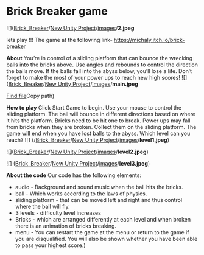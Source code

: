 #  Brick Breaker game

![]([Brick_Breaker](https://github.com/michalkin9/Brick_Breaker-game/tree/master/Brick_Breaker)/[New Unity Project](https://github.com/michalkin9/Brick_Breaker-game/tree/master/Brick_Breaker/New%20Unity%20Project)/[images](https://github.com/michalkin9/Brick_Breaker-game/tree/master/Brick_Breaker/New%20Unity%20Project/images)/**2.jpeg**


lets play !!! The game at the following link-
https://michaly.itch.io/brick-breaker

**About**
You’re in control of a sliding platform that can bounce the wrecking balls into the bricks above. Use angles and rebounds to control the direction the balls move. If the balls fall into the abyss below, you’ll lose a life. Don’t forget to make the most of your power ups to reach new high scores!
![] ([Brick_Breaker](https://github.com/michalkin9/Brick_Breaker-game/tree/master/Brick_Breaker)/[New Unity Project](https://github.com/michalkin9/Brick_Breaker-game/tree/master/Brick_Breaker/New%20Unity%20Project)/[images](https://github.com/michalkin9/Brick_Breaker-game/tree/master/Brick_Breaker/New%20Unity%20Project/images)/**main.jpeg**

[Find file](https://github.com/michalkin9/Brick_Breaker-game/find/master)Copy path)

**How to play**
Click Start Game to begin. Use your mouse to control the sliding platform. The ball will bounce in different directions based on where it hits the platform. Bricks need to be hit one to break.  Power ups may fall from bricks when they are broken. Collect them on the sliding platform. The game will end when you have lost balls to the abyss.
Which level can you reach?
![] (/[Brick_Breaker](https://github.com/michalkin9/Brick_Breaker-game/tree/master/Brick_Breaker)/[New Unity Project](https://github.com/michalkin9/Brick_Breaker-game/tree/master/Brick_Breaker/New%20Unity%20Project)/[images](https://github.com/michalkin9/Brick_Breaker-game/tree/master/Brick_Breaker/New%20Unity%20Project/images)/**level1.jpeg**)

![]([Brick_Breaker](https://github.com/michalkin9/Brick_Breaker-game/tree/master/Brick_Breaker)/[New Unity Project](https://github.com/michalkin9/Brick_Breaker-game/tree/master/Brick_Breaker/New%20Unity%20Project)/[images](https://github.com/michalkin9/Brick_Breaker-game/tree/master/Brick_Breaker/New%20Unity%20Project/images)/**level2.jpeg**)

![] ([Brick_Breaker](https://github.com/michalkin9/Brick_Breaker-game/tree/master/Brick_Breaker)/[New Unity Project](https://github.com/michalkin9/Brick_Breaker-game/tree/master/Brick_Breaker/New%20Unity%20Project)/[images](https://github.com/michalkin9/Brick_Breaker-game/tree/master/Brick_Breaker/New%20Unity%20Project/images)/**level3.jpeg**)

**About the code**
Our code has the following elements:
- audio - Background and sound music when the ball hits the bricks.
- ball - Which works according to the laws of physics.
- sliding platform - that can be moved left and right and thus control where the ball will fly.
- 3 levels - difficulty level increases
- Bricks - which are arranged differently at each level and when broken there is an animation of bricks breaking.
- menu - You can restart the game at the menu or return to the game if you are disqualified. You will also be shown whether you have been able to pass your highest score.)
